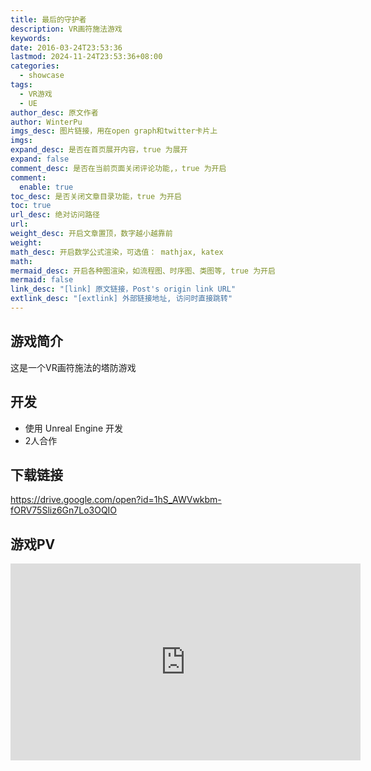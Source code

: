 ```yaml
---
title: 最后的守护者
description: VR画符施法游戏
keywords: 
date: 2016-03-24T23:53:36
lastmod: 2024-11-24T23:53:36+08:00
categories:
  - showcase
tags:
  - VR游戏
  - UE
author_desc: 原文作者
author: WinterPu
imgs_desc: 图片链接，用在open graph和twitter卡片上
imgs: 
expand_desc: 是否在首页展开内容，true 为展开
expand: false
comment_desc: 是否在当前页面关闭评论功能,，true 为开启
comment:
  enable: true
toc_desc: 是否关闭文章目录功能，true 为开启
toc: true
url_desc: 绝对访问路径
url: 
weight_desc: 开启文章置顶，数字越小越靠前
weight: 
math_desc: 开启数学公式渲染，可选值： mathjax, katex
math: 
mermaid_desc: 开启各种图渲染，如流程图、时序图、类图等, true 为开启
mermaid: false
link_desc: "[link] 原文链接，Post's origin link URL"
extlink_desc: "[extlink] 外部链接地址, 访问时直接跳转"
---
```

## 游戏简介
这是一个VR画符施法的塔防游戏


## 开发
* 使用 Unreal Engine 开发
* 2人合作


## 下载链接
https://drive.google.com/open?id=1hS_AWVwkbm-fORV75Sliz6Gn7Lo3OQIO


## 游戏PV

<iframe width="560" height="315" src="https://www.youtube.com/embed/cg9xyjw1k-0?si=8-WBLqkiJBDKaMdh" title="YouTube video player" frameborder="0" allow="accelerometer; autoplay; clipboard-write; encrypted-media; gyroscope; picture-in-picture; web-share" referrerpolicy="strict-origin-when-cross-origin" allowfullscreen></iframe>

<!--more-->